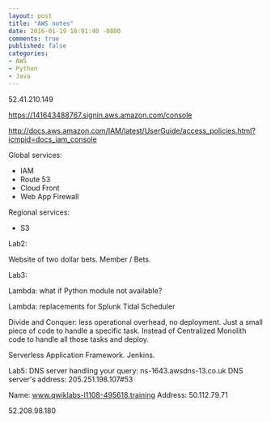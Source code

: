 ```yaml
---
layout: post
title: "AWS notes"
date: 2016-01-19 16:01:40 -0800
comments: true
published: false
categories: 
- AWS
- Python
- Java
---
```


52.41.210.149

https://141643488767.signin.aws.amazon.com/console



http://docs.aws.amazon.com/IAM/latest/UserGuide/access_policies.html?icmpid=docs_iam_console


Global services:

* IAM
* Route 53
* Cloud Front
* Web App Firewall

Regional services:

* S3

Lab2:

Website of two dollar bets.
Member / Bets.


Lab3:

Lambda: what if Python module not available?


Lambda: replacements for
Splunk
Tidal Scheduler

Divide and Conquer: less operational overhead, no deployment. Just a small piece of code to handle a specific task.
Instead of Centralized Monolith code to handle all those tasks and deploy.

Serverless Application Framework.
Jenkins.

Lab5:
DNS server handling your query: ns-1643.awsdns-13.co.uk
 DNS server's address:	205.251.198.107#53
 
 Name:	www.qwiklabs-l1108-495618.training
 Address: 50.112.79.71
 
 
 52.208.98.180